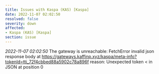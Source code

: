 ```yaml
---
title: Issues with Kaspa (KAS) [Kaspa]
date: 2022-11-07 02:02:50
resolved: false
severity: down
affected:
- Kaspa (KAS) [Kaspa]
section: issue
---
```


*2022-11-07 02:02:50* The gateway is unreachable: FetchError invalid json response body at https://gateways.kaffinp.xyz/kaspa/meta-info?tokenId=tti_72f4cbbed88a5902c78a896f reason: Unexpected token < in JSON at position 0